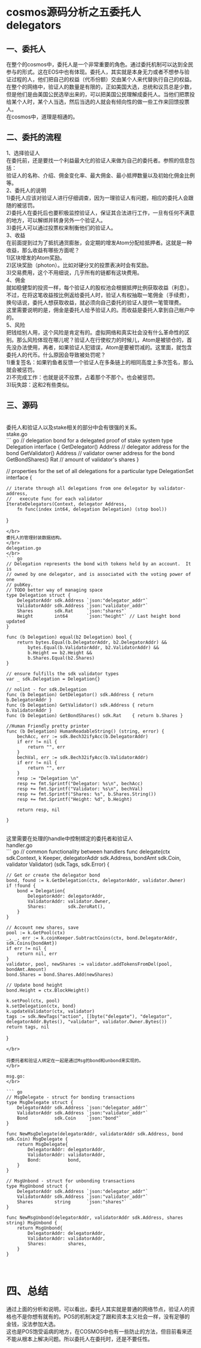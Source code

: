 
# cosmos源码分析之五委托人delegators
## 一、委托人
在整个的cosmos中，委托人是一个非常重要的角色。通过委托机制可以达到全民参与的形式。这在EOS中也有体现。委托人，其实就是本身无力或者不想参与验证过程的人，他们把自己的权益（代币份额）交由某个人来代替执行自己的权益。
</br>
在整个的网络中，验证人的数量是有限的，正如美国大选，总统和议员总是少数，但是他们是由美国公民选举出来的，可以把美国公民理解成委托人。当他们把票投给某个人时，某个人当选，然后当选的人就会有倾向性的做一些工作来回馈投票人。
</br>
在cosmos中，道理是相通的。
</br>

## 二、委托的流程

1、选择验证人
</br>
在委托前，还是要找一个利益最大化的验证人来做为自己的委托者。参照的信息包括：
</br>
验证人的名称、介绍、佣金变化率、最大佣金、最小抵押数量以及初始化佣金比例等。
</br>
2、委托人的说明
</br>
1)委托人应该对验证人进行仔细调查，因为一理验证人有问题，相应的委托人会跟随的被惩罚。
</br>
2)委托人在委托后也要积极监控验证人，保证其合法进行工作，一旦有任何不满意的地方，可以解绑并转身另外一个验证人。
</br>
3)委托人可以通过投票权来制衡他们的验证人。
</br>
3、收益
</br>
在前面提到过为了抵抗通货膨胀，会定期的增发Atom分配给抵押者。这就是一种收益，那么收益有哪些方面呢？
</br>
1)区块增发的Atom奖励。
</br>
2)区块奖励（photon）。比如对硬分叉的投票表决时会有奖励。
</br>
3)交易费用，这个不用细说，几乎所有的链都有这块费用。
</br>
4、佣金
</br>
就如稳健型的投资一样，每个验证人的股权池会根据抵押比例获取收益（利息）。不过，在将这笔收益按比例返给委托人时，验证人有权抽取一笔佣金（手续费），换句话说，委托人想获取收益，就必须向自己委托的验证人提供一笔管理费。
</br>
这里需要说明的是，佣金是委托人给予验证人的。而收益是委托人拿到自己帐户中的。
</br>
5、风险
</br>
把钱给别人用，这个风险是肯定有的。虚拟网络和真实社会没有什么革命性的区别。那么风险体现在哪儿呢？验证人在行使权力的时候儿，Atom是被锁仓的，首先没办法使用，再者，如果验证人犯错误，Atom是要被罚减的。这里面，就包含委托人的代币。什么原因会导致被处罚呢？
</br>
1)重复签名：如果钓鱼者反馈一个验证人在多条链上的相同高度上多次签名，那么就会被惩罚。
</br>
2)不完成工作：也就是说不投票，占着那个不那个。也会被惩罚。
</br>
3)玩失踪：这和2有些类似。
</br>

## 三、源码
</br>
委托人和验证人以及stake相关的部分中会有很强的关系。
</br>
stake.go
</br>
``` go
// delegation bond for a delegated proof of stake system
type Delegation interface {
	GetDelegator() Address // delegator address for the bond
	GetValidator() Address // validator owner address for the bond
	GetBondShares() Rat    // amount of validator's shares
}

// properties for the set of all delegations for a particular
type DelegationSet interface {

	// iterate through all delegations from one delegator by validator-address,
	//   execute func for each validator
	IterateDelegators(Context, delegator Address,
		fn func(index int64, delegation Delegation) (stop bool))
}
```
</br>
委托人的管理封装数据结构。
</br>
delegation.go
</br>
``` go
// Delegation represents the bond with tokens held by an account.  It is
// owned by one delegator, and is associated with the voting power of one
// pubKey.
// TODO better way of managing space
type Delegation struct {
	DelegatorAddr sdk.Address `json:"delegator_addr"`
	ValidatorAddr sdk.Address `json:"validator_addr"`
	Shares        sdk.Rat     `json:"shares"`
	Height        int64       `json:"height"` // Last height bond updated
}

func (b Delegation) equal(b2 Delegation) bool {
	return bytes.Equal(b.DelegatorAddr, b2.DelegatorAddr) &&
		bytes.Equal(b.ValidatorAddr, b2.ValidatorAddr) &&
		b.Height == b2.Height &&
		b.Shares.Equal(b2.Shares)
}

// ensure fulfills the sdk validator types
var _ sdk.Delegation = Delegation{}

// nolint - for sdk.Delegation
func (b Delegation) GetDelegator() sdk.Address { return b.DelegatorAddr }
func (b Delegation) GetValidator() sdk.Address { return b.ValidatorAddr }
func (b Delegation) GetBondShares() sdk.Rat    { return b.Shares }

//Human Friendly pretty printer
func (b Delegation) HumanReadableString() (string, error) {
	bechAcc, err := sdk.Bech32ifyAcc(b.DelegatorAddr)
	if err != nil {
		return "", err
	}
	bechVal, err := sdk.Bech32ifyAcc(b.ValidatorAddr)
	if err != nil {
		return "", err
	}
	resp := "Delegation \n"
	resp += fmt.Sprintf("Delegator: %s\n", bechAcc)
	resp += fmt.Sprintf("Validator: %s\n", bechVal)
	resp += fmt.Sprintf("Shares: %s", b.Shares.String())
	resp += fmt.Sprintf("Height: %d", b.Height)

	return resp, nil

}
```
</br>
这里需要在处理的handle中控制绑定的委托者和验证人
</br>
handler.go
</br>
``` go
// common functionality between handlers
func delegate(ctx sdk.Context, k Keeper, delegatorAddr sdk.Address,
	bondAmt sdk.Coin, validator Validator) (sdk.Tags, sdk.Error) {

	// Get or create the delegator bond
	bond, found := k.GetDelegation(ctx, delegatorAddr, validator.Owner)
	if !found {
		bond = Delegation{
			DelegatorAddr: delegatorAddr,
			ValidatorAddr: validator.Owner,
			Shares:        sdk.ZeroRat(),
		}
	}

	// Account new shares, save
	pool := k.GetPool(ctx)
	_, _, err := k.coinKeeper.SubtractCoins(ctx, bond.DelegatorAddr, sdk.Coins{bondAmt})
	if err != nil {
		return nil, err
	}
	validator, pool, newShares := validator.addTokensFromDel(pool, bondAmt.Amount)
	bond.Shares = bond.Shares.Add(newShares)

	// Update bond height
	bond.Height = ctx.BlockHeight()

	k.setPool(ctx, pool)
	k.setDelegation(ctx, bond)
	k.updateValidator(ctx, validator)
	tags := sdk.NewTags("action", []byte("delegate"), "delegator", delegatorAddr.Bytes(), "validator", validator.Owner.Bytes())
	return tags, nil
}
```
</br>

将委托者和验证人绑定在一起是通过Msg的bond和unbond来实现的。
</br>

msg.go:
</br>

``` go
// MsgDelegate - struct for bonding transactions
type MsgDelegate struct {
	DelegatorAddr sdk.Address `json:"delegator_addr"`
	ValidatorAddr sdk.Address `json:"validator_addr"`
	Bond          sdk.Coin    `json:"bond"`
}

func NewMsgDelegate(delegatorAddr, validatorAddr sdk.Address, bond sdk.Coin) MsgDelegate {
	return MsgDelegate{
		DelegatorAddr: delegatorAddr,
		ValidatorAddr: validatorAddr,
		Bond:          bond,
	}
}

// MsgUnbond - struct for unbonding transactions
type MsgUnbond struct {
	DelegatorAddr sdk.Address `json:"delegator_addr"`
	ValidatorAddr sdk.Address `json:"validator_addr"`
	Shares        string      `json:"shares"`
}

func NewMsgUnbond(delegatorAddr, validatorAddr sdk.Address, shares string) MsgUnbond {
	return MsgUnbond{
		DelegatorAddr: delegatorAddr,
		ValidatorAddr: validatorAddr,
		Shares:        shares,
	}
}
```
</br>

# 四、总结

通过上面的分析和说明，可以看出，委托人其实就是普通的网络节点，验证人的资格也不是你想有就有的。POS的机制决定了跟和资本主义社会一样，没有足够的金钱，没法参加大选。
</br>
这也是POS饱受诟病的地方，在COSMOS中也有一些防止的方法，但目前看来还不能从根本上解决问题。所以委托人在委托时，还是不要任性。
</br>


